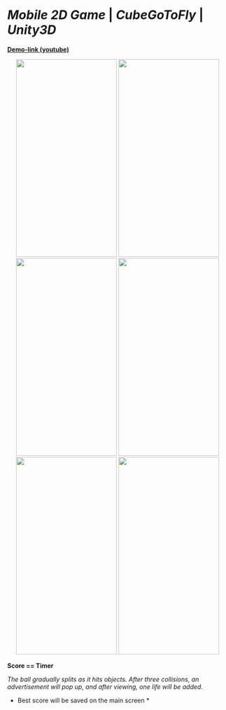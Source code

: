# *Mobile 2D Game* | *CubeGoToFly* | *Unity3D*

**[Demo-link (youtube)](https://www.youtube.com/watch?v=915BgyGdUiQ&ab_channel=kapalulz%3A%D1%81)**


<p align="center">

<img width="230" height="450" src="https://user-images.githubusercontent.com/17459523/210510618-68db7208-e449-4b1c-9220-9a3cb85579b8.png">
  
  <img width="230" height="450" src="https://user-images.githubusercontent.com/17459523/210510674-93d59c87-7a73-411b-a128-03730f0a0205.png">
  
  <img width="230" height="450" src="https://user-images.githubusercontent.com/17459523/210510772-c17762fe-8194-4a5a-8652-2f17cdd2a14b.png">
    
  <img width="230" height="450" src="https://user-images.githubusercontent.com/17459523/210510803-8c7477f5-59d8-4d04-868c-527efcea0584.png">
  
  <img width="230" height="450" src="https://user-images.githubusercontent.com/17459523/210512092-cd4d2a0a-5d8b-482b-a2aa-41d92efbb97a.png">
    
  <img width="230" height="450" src="https://user-images.githubusercontent.com/17459523/210512230-fa67963c-0496-4af5-b840-95d50a018f00.png">


</p>


**Score == Timer**

*The ball gradually splits as it hits objects.
After three collisions, an advertisement will pop up, and after viewing, one life will be added.*

* Best score will be saved on the main screen *
